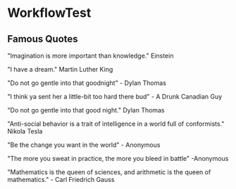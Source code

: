 # WorkflowTest

## Famous Quotes

"Imagination is more important than knowledge." Einstein

"I have a dream." Martin Luther King

"Do not go gentle into that goodnight" - Dylan Thomas

"I think ya sent her a little-bit too hard there bud" - A Drunk Canadian Guy

"Do not go gentle into that good night." Dylan Thomas

"Anti-social behavior is a trait of intelligence in a world full of conformists." Nikola Tesla

"Be the change you want in the world" - Anonymous

"The more you sweat in practice, the more you bleed in battle" -Anonymous

"Mathematics is the queen of sciences, and arithmetic is the queen of mathematics." - Carl Friedrich Gauss
